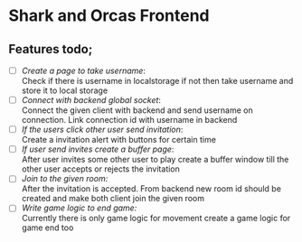 # Shark and Orcas Frontend
## Features todo;
- [ ] *Create a page to take username*:<br/>
Check if there is username in localstorage if not then take username and store it to local storage<br/>
- [ ] *Connect with backend global socket*:<br/>
Connect the given client with backend and send username on connection. Link connection id with username in backend<br/>
- [ ] *If the users click other user send invitation*:<br/>
Create a invitation alert with buttons for certain time<br/>
- [ ] *If user send invites create a buffer page*:<br/>
After user invites some other user to play create a buffer window till the other user accepts or rejects the invitation<br/>
- [ ] *Join to the given room:*<br/>
After the invitation is accepted. From backend new room id should be created and make both client join the given room<br/>
- [ ] *Write game logic to end game:*<br/>
Currently there is only game logic for movement create a game logic for game end too
